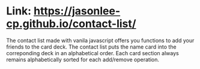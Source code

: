 # Link: https://jasonlee-cp.github.io/contact-list/
The contact list made with vanila javascript offers you functions to add your friends to the card deck. The contact list puts the name card into the correponding deck in an alphabetical order. Each card section always remains alphabetically sorted for each add/remove operation.
